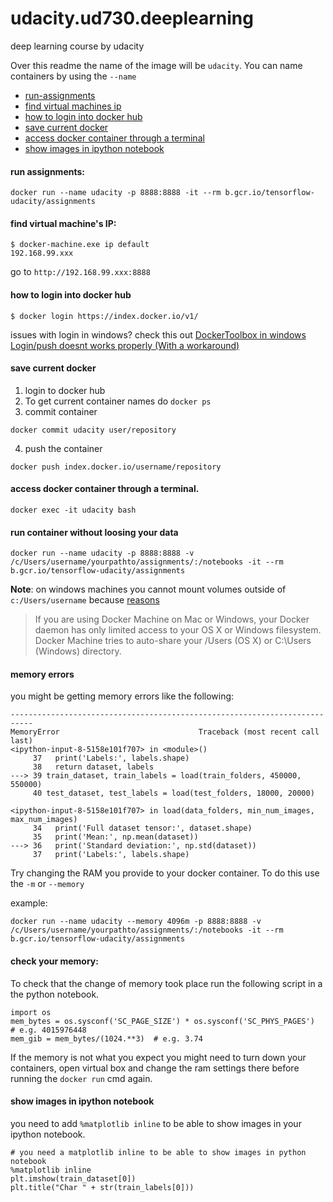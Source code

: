 # udacity.ud730.deeplearning

deep learning course by udacity

Over this readme the name of the image will be `udacity`.
You can name containers by using the `--name`

* [run-assignments](#run-assignments)
* [find virtual machines ip](#find-virtual-machines-ip)
* [how to login into docker hub](#how-to-login-into-docker-hub)
* [save current docker](#save-current-docker)
* [access docker container through a terminal](#access-docker-container-through-a-terminal)
* [show images in ipython notebook](#show-images-in-ipython-notebook)

#### run assignments:
~~~
docker run --name udacity -p 8888:8888 -it --rm b.gcr.io/tensorflow-udacity/assignments
~~~

#### find virtual machine's IP:
~~~
$ docker-machine.exe ip default
192.168.99.xxx
~~~

go to `http://192.168.99.xxx:8888`

#### how to login into docker hub
~~~
$ docker login https://index.docker.io/v1/
~~~

issues with login in windows? check this out [DockerToolbox in windows Login/push doesnt works properly (With a workaround)](https://github.com/docker/hub-feedback/issues/473)

#### save current docker

1. login to docker hub
2. To get current container names do `docker ps`
3. commit container
~~~
docker commit udacity user/repository
~~~
4. push the container
~~~
docker push index.docker.io/username/repository
~~~

#### access docker container through a terminal.

~~~
docker exec -it udacity bash
~~~

#### run container without loosing your data

~~~
docker run --name udacity -p 8888:8888 -v /c/Users/username/yourpathto/assignments/:/notebooks -it --rm b.gcr.io/tensorflow-udacity/assignments
~~~

**Note**: on windows machines you cannot mount volumes outside of `c:/Users/username` because
[reasons](https://docs.docker.com/engine/userguide/dockervolumes/#mount-a-host-directory-as-a-data-volume)

> If you are using Docker Machine on Mac or Windows, your Docker daemon has only limited access to your OS X or Windows filesystem. Docker Machine tries to auto-share your /Users (OS X) or C:\Users (Windows) directory.

#### memory errors

you might be getting memory errors like the following:

~~~~
---------------------------------------------------------------------------
MemoryError                               Traceback (most recent call last)
<ipython-input-8-5158e101f707> in <module>()
     37   print('Labels:', labels.shape)
     38   return dataset, labels
---> 39 train_dataset, train_labels = load(train_folders, 450000, 550000)
     40 test_dataset, test_labels = load(test_folders, 18000, 20000)

<ipython-input-8-5158e101f707> in load(data_folders, min_num_images, max_num_images)
     34   print('Full dataset tensor:', dataset.shape)
     35   print('Mean:', np.mean(dataset))
---> 36   print('Standard deviation:', np.std(dataset))
     37   print('Labels:', labels.shape)
~~~~

Try changing the RAM you provide to your docker container.
To do this use the `-m` or `--memory`

example:
~~~
docker run --name udacity --memory 4096m -p 8888:8888 -v /c/Users/username/yourpathto/assignments/:/notebooks -it --rm b.gcr.io/tensorflow-udacity/assignments
~~~

#### check your memory:

To check that the change of memory took place run the following script in a the python notebook.

~~~
import os
mem_bytes = os.sysconf('SC_PAGE_SIZE') * os.sysconf('SC_PHYS_PAGES')  # e.g. 4015976448
mem_gib = mem_bytes/(1024.**3)  # e.g. 3.74
~~~

If the memory is not what you expect you might need to turn down your containers, open virtual box and change the ram settings there before running the `docker run` cmd again.

#### show images in ipython notebook

you need to add `%matplotlib inline` to be able to show images in your ipython notebook.

~~~
# you need a matplotlib inline to be able to show images in python notebook
%matplotlib inline
plt.imshow(train_dataset[0])
plt.title("Char " + str(train_labels[0]))
~~~

